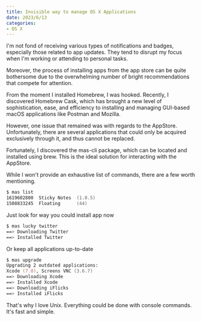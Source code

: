 ```yaml
---
title: Invisible way to manage OS X Applications
date: 2023/6/13
categories:
- OS X
---
```


I'm not fond of receiving various types of notifications and badges, especially those related to app updates. They tend to disrupt my focus when I'm working or attending to personal tasks.

Moreover, the process of installing apps from the app store can be quite bothersome due to the overwhelming number of bright recommendations that compete for attention.

From the moment I installed Homebrew, I was hooked. Recently, I discovered Homebrew Cask, which has brought a new level of sophistication, ease, and efficiency to installing and managing GUI-based macOS applications like Postman and Mozilla.

However, one issue that remained was with regards to the AppStore. Unfortunately, there are several applications that could only be acquired exclusively through it, and thus cannot be replaced.

Fortunately, I discovered the mas-cli package, which can be located and installed using brew. This is the ideal solution for interacting with the AppStore.

While I won't provide an exhaustive list of commands, there are a few worth mentioning.

``` zsh
$ mas list
1619602800  Sticky Notes  (1.0.5)
1508833245  Floating      (44)
```

Just look for way you could install app now

``` zsh
$ mas lucky twitter
==> Downloading Twitter
==> Installed Twitter
```

Or keep all applications up-to-date

``` zsh
$ mas upgrade
Upgrading 2 outdated applications:
Xcode (7.0), Screens VNC (3.6.7)
==> Downloading Xcode
==> Installed Xcode
==> Downloading iFlicks
==> Installed iFlicks
```

That's why I love Unix. Everything could be done with console commands. It's fast and simple.
